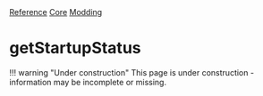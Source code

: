 <div class="ompdoc-reference-breadcrumbs">
<a href="../../../">Reference</a>
<a href="../../">Core</a>
<a href="../">Modding</a>
</div>

# getStartupStatus

!!! warning "Under construction"
    This page is under construction - information may be incomplete or missing.
